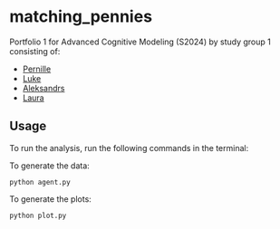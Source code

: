 # matching_pennies
Portfolio 1 for Advanced Cognitive Modeling (S2024) by study group 1 consisting of:
- [Pernille](https://github.com/PernilleBrams)
- [Luke](https://github.com/zeyus)
- [Aleksandrs](https://github.com/sashapustota)
- [Laura](https://github.com/laurabpaulsen)


## Usage
To run the analysis, run the following commands in the terminal:

To generate the data:
```
python agent.py 
```

To generate the plots:
```
python plot.py
```
